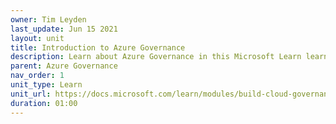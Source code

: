 ```yaml
---
owner: Tim Leyden
last_update: Jun 15 2021
layout: unit
title: Introduction to Azure Governance
description: Learn about Azure Governance in this Microsoft Learn learning path.
parent: Azure Governance
nav_order: 1
unit_type: Learn
unit_url: https://docs.microsoft.com/learn/modules/build-cloud-governance-strategy-azure/
duration: 01:00
---
```

